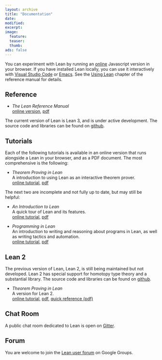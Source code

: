 ```yaml
---
layout: archive
title: "Documentation"
date:
modified:
excerpt:
image:
  feature:
  teaser:
  thumb:
ads: false
---
```


You can experiment with Lean by running an 
[online](https://leanprover.github.io/live/) Javascript version in 
your browser. If you have installed Lean locally, you can use it 
interactively with [Visual Studio Code](https://code.visualstudio.com/) or 
[Emacs](http://www.gnu.org/software/emacs/). See the 
[Using Lean](https://leanprover.github.io/reference/using_lean.html)
chapter of the reference manual for details.

## Reference

- *The Lean Reference Manual*<br />
  [online version](../reference),
  [pdf](../reference/reference.pdf)

The current version of Lean is Lean 3, and is under active
development. The source code and libraries can be found on
[github](http://github.com/leanprover/lean).

## Tutorials

Each of the following tutorials is available in an online version that
runs alongside a Lean in your browser, and as a PDF document. The most
comprehensive is the following:

- *Theorem Proving in Lean*<br />
  A introduction to using Lean as an interactive theorem prover. <br />
  [online tutorial](../theorem_proving_in_lean),
  [pdf](../theorem_proving_in_lean/theorem_proving_in_lean.pdf)<br />

The next two are incomplete and not fully up to date, but may still be helpful:

- *An Introduction to Lean*<br />
  A quick tour of Lean and its features.<br />
  [online tutorial](../introduction_to_lean),
  [pdf](../introduction_to_lean/introduction_to_lean.pdf)<br />

- *Programming in Lean*<br />
  An introduction to writing and reasoning about programs in Lean, as well as
  writing tactics and automation.<br />
  [online tutorial](../programming_in_lean),
  [pdf](../programming_in_lean/programming_in_lean.pdf) <br />

## Lean 2

The previous version of Lean, Lean 2, is still being maintained but
not developed. Lean 2 has special support for homotopy type theory and
a substantial library. The source code and libraries can be found on
[github](http://github.com/leanprover/lean2).

- *Theorem Proving in Lean*<br />
  A version for Lean 2.<br />
  [online tutorial](../tutorial),
  [pdf](../tutorial/tutorial.pdf),
  [quick reference (pdf)](../tutorial/quickref.pdf)

## Chat Room

A public chat room dedicated to Lean is open on [Gitter](https://gitter.im/leanprover_public/Lobby?utm_source=share-link&utm_medium=link&utm_campaign=share-link).

## Forum

You are welcome to join the [Lean user forum](https://groups.google.com/forum/#!forum/lean-user) on Google Groups.

